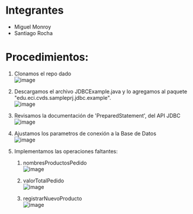 # Integrantes
  * Miguel Monroy
  * Santiago Rocha

# Procedimientos:
1. Clonamos el repo dado  
![image](https://user-images.githubusercontent.com/99696682/193157816-5820047a-03a6-4d78-bea5-5594b558cd8f.png)  

2. Descargamos el archivo JDBCExample.java y lo agregamos al paquete "edu.eci.cvds.sampleprj.jdbc.example".  
![image](https://user-images.githubusercontent.com/99696682/193157834-6464e22b-d7ed-424c-a732-53b4b62a507b.png)  

3. Revisamos la documentación de 'PreparedStatement', del API JDBC  
![image](https://user-images.githubusercontent.com/99696682/193157856-818f2496-efd8-448d-bacf-de4f2fdd78e7.png)  

4. Ajustamos los parametros de conexión a la Base de Datos  
![image](https://user-images.githubusercontent.com/99696682/193157871-4e877bd2-b78b-4c1f-8304-9d1082a006aa.png)  

5. Implementamos las operaciones faltantes:
   1. nombresProductosPedido  
   ![image](https://user-images.githubusercontent.com/99696682/193158027-44d37192-eec3-41f9-8349-8320e0a171b5.png)  

   2. valorTotalPedido  
   ![image](https://user-images.githubusercontent.com/99696682/193158087-a37a09b0-5699-4e5d-b226-44ea9a880b6a.png)  

   3. registrarNuevoProducto  
   ![image](https://user-images.githubusercontent.com/99696682/193158014-e46bc0ba-8c15-4e5e-b06c-04fb06f52cdb.png)  

